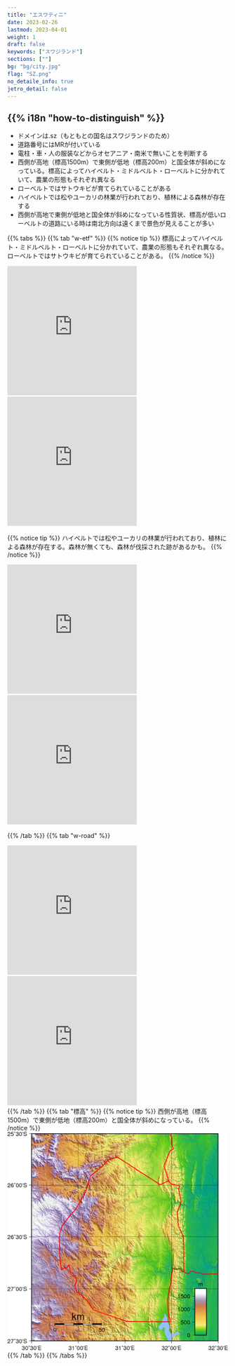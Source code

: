 ```yaml
---
title: "エスワティニ"
date: 2023-02-26
lastmod: 2023-04-01
weight: 1
draft: false
keywords: ["スワジランド"]
sections: [""]
bg: "bg/city.jpg"
flag: "SZ.png"
no_detaile_info: true
jetro_detail: false
---
```


<div class="main-desciption country-description">
    <h2 class="section-title">{{% i18n "how-to-distinguish" %}}</h2>
    <ul class="rule-list">
        <li>ドメインは<span class="quiz">.sz（もともとの国名はスワジランドのため）</span></li>
        <li>道路番号には<span class="quiz">MR</span>が付いている</li>
        <li>電柱・車・人の服装などからオセアニア・南米で無いことを判断する</li>
        <li>西側が高地（標高1500m）で東側が低地（標高200m）と国全体が斜めになっている。標高によってハイベルト・ミドルベルト・ローベルトに分かれていて、農業の形態もそれぞれ異なる</li>
        <li class="no-evidence">ローベルトでは<span class="quiz">サトウキビ</span>が育てられていることがある</li>
        <li class="no-evidence">ハイベルトでは<span class="quiz">松やユーカリの林業が行われており、植林による森林</span>が存在する</li>
        <li class="no-evidence">西側が高地で東側が低地と国全体が斜めになっている性質状、標高が低いローベルトの道路にいる時は南北方向は遠くまで景色が見えることが多い</li>
    </ul>
</div>


{{% tabs  %}}
{{% tab "w-etf" %}}
{{% notice tip %}}
標高によってハイベルト・ミドルベルト・ローベルトに分かれていて、農業の形態もそれぞれ異なる。ローベルトでは<span class="quiz">サトウキビ</span>が育てられていることがある。
{{% /notice %}}
<div class="googlemap-if">
<iframe src="https://www.google.com/maps/embed?pb=!4v1682436625448!6m8!1m7!1saJY6MDzb1xARd9CzJv9kxw!2m2!1d-26.76722330154598!2d31.92291092356511!3f53.1599899823355!4f-4.437015220855059!5f2.872764259751242" width="295" height="295" style="border:0;" allowfullscreen="" loading="lazy" referrerpolicy="no-referrer-when-downgrade"></iframe>
<iframe src="https://www.google.com/maps/embed?pb=!4v1682438551149!6m8!1m7!1sDF3hfswFXEYScwkJ7fGCcg!2m2!1d-26.8343591585108!2d31.9723227159364!3f255.36907997395818!4f-11.809296463198066!5f1.455857875479618" width="295" height="295" style="border:0;" allowfullscreen="" loading="lazy" referrerpolicy="no-referrer-when-downgrade"></iframe>
</div>


{{% notice tip %}}
ハイベルトでは<span class="quiz">松やユーカリの林業が行われており、植林による森林</span>が存在する。森林が無くても、森林が伐採された跡があるかも。
{{% /notice %}}
<div class="googlemap-if">
<iframe src="https://www.google.com/maps/embed?pb=!4v1682437918561!6m8!1m7!1su4hFvVYT2FiC5uoEuBVJpg!2m2!1d-26.99985045048718!2d31.24975573404177!3f195.39575852855015!4f4.358548636269049!5f1.5956652534074234" width="295" height="295" style="border:0;" allowfullscreen="" loading="lazy" referrerpolicy="no-referrer-when-downgrade"></iframe>
<iframe src="https://www.google.com/maps/embed?pb=!4v1682437875329!6m8!1m7!1sd8eq9WtszCHu406Awkv2yg!2m2!1d-26.59319998991595!2d30.93987315666483!3f291.904046917961!4f-8.515279937503635!5f3.3241210508286905" width="295" height="295" style="border:0;" allowfullscreen="" loading="lazy" referrerpolicy="no-referrer-when-downgrade"></iframe>
</div>

{{% /tab %}}
{{% tab "w-road" %}}
<div class="googlemap-if">
<iframe src="https://www.google.com/maps/embed?pb=!4v1681999644204!6m8!1m7!1sXzqESIg-G3mu9w1-tFY6QQ!2m2!1d-26.71220767795005!2d31.77703608213778!3f34.8394459649339!4f-6.632814100491075!5f3.325193203789971" width="295" height="295" style="border:0;" allowfullscreen="" loading="lazy" referrerpolicy="no-referrer-when-downgrade"></iframe>
<iframe src="https://www.google.com/maps/embed?pb=!4v1681999920956!6m8!1m7!1sGAK055_Ioz1-9askzh09Wg!2m2!1d-26.41212092420997!2d31.74838299925051!3f212.79022166637796!4f-11.383262785014082!5f3.325193203789971" width="295" height="295" style="border:0;" allowfullscreen="" loading="lazy" referrerpolicy="no-referrer-when-downgrade"></iframe>
</div>
{{% /tab %}}
{{% tab "標高" %}}
{{% notice tip %}}
西側が高地（標高1500m）で東側が低地（標高200m）と国全体が斜めになっている。
{{% /notice %}}
<div class="googlemap-if">
<img src="2023-04-21-05-06-55.png">
</div>
{{% /tab %}}
{{% /tabs %}}